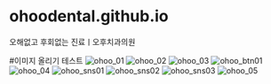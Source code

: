 # ohoodental.github.io
오해없고 후회없는 진료ㅣ오후치과의원

#이미지 올리기 테스트
![ohoo_01](https://user-images.githubusercontent.com/103413157/162860066-8011eafc-2572-4d15-819a-b9e8c7c53002.png)
![ohoo_02](https://user-images.githubusercontent.com/103413157/162860097-17e87eb5-338e-445f-b051-8916816ceed3.png)
![ohoo_03](https://user-images.githubusercontent.com/103413157/162860112-aefa6d82-c8d4-4455-bafe-61bcd2d57955.png)
![ohoo_btn01](https://user-images.githubusercontent.com/103413157/162860181-219568df-6e7f-468e-988d-0eb19488116e.png)
![ohoo_04](https://user-images.githubusercontent.com/103413157/162860204-656f517c-0bfb-4796-8b79-9f04680243b2.png)
![ohoo_sns01](https://user-images.githubusercontent.com/103413157/162860216-7b93bbf8-1ee8-4c35-94e1-c6c3eef05026.png)
![ohoo_sns02](https://user-images.githubusercontent.com/103413157/162860217-e16a5fa3-2393-47e2-a093-6e1e487e5c1a.png)
![ohoo_sns03](https://user-images.githubusercontent.com/103413157/162860221-c4f3a368-6d5b-4872-a429-414d5530db08.png)
![ohoo_05](https://user-images.githubusercontent.com/103413157/162860225-ba6f8198-e4b1-4517-b739-3ed124e1ff37.png)
